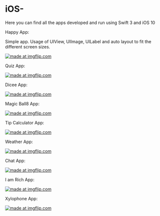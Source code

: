 # iOS-
Here you can find all the apps developed and run using Swift 3 and iOS 10

Happy App:

Simple app. Usage of UIView, UIImage, UILabel and auto layout to fit the different screen sizes.

<a href="https://imgflip.com/gif/1u02ij"><img src="https://i.imgflip.com/1u02ij.gif" title="made at imgflip.com"/></a>


Quiz App:

<a href="https://imgflip.com/gif/1tuotn"><img src="https://i.imgflip.com/1tuotn.gif" title="made at imgflip.com"/></a>


Dicee App:


<a href="https://imgflip.com/gif/1tufok"><img src="https://i.imgflip.com/1tufok.gif" title="made at imgflip.com"/></a>

Magic Ball8 App:

<a href="https://imgflip.com/gif/1tug2c"><img src="https://i.imgflip.com/1tug2c.gif" title="made at imgflip.com"/></a>

Tip Calculator App:

<a href="https://imgflip.com/gif/1tugtf"><img src="https://i.imgflip.com/1tugtf.gif" title="made at imgflip.com"/></a>

Weather App:

<a href="https://imgflip.com/gif/1uqagr"><img src="https://i.imgflip.com/1uqagr.gif" title="made at imgflip.com"/></a>

Chat App:

<a href="https://imgflip.com/gif/1uqa17"><img src="https://i.imgflip.com/1uqa17.gif" title="made at imgflip.com"/></a>

I am Rich App:

<a href="https://imgflip.com/gif/1tuh2q"><img src="https://i.imgflip.com/1tuh2q.gif" title="made at imgflip.com"/></a>


Xylophone App:

<a href="https://imgflip.com/gif/1tudxs"><img src="https://i.imgflip.com/1tudxs.gif" title="made at imgflip.com"/></a>
